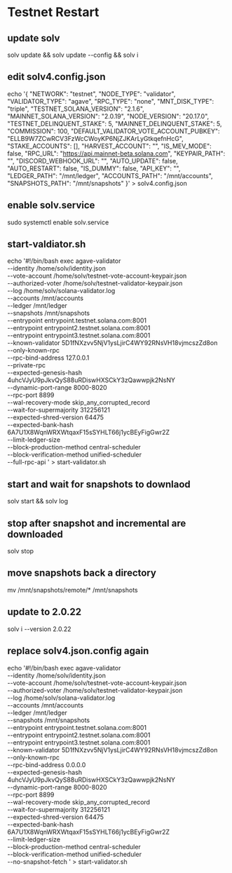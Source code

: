 # Testnet Restart

## update solv
solv update && solv update --config && solv i

## edit solv4.config.json
echo '{
  "NETWORK": "testnet",
  "NODE_TYPE": "validator",
  "VALIDATOR_TYPE": "agave",
  "RPC_TYPE": "none",
  "MNT_DISK_TYPE": "triple",
  "TESTNET_SOLANA_VERSION": "2.1.6",
  "MAINNET_SOLANA_VERSION": "2.0.19",
  "NODE_VERSION": "20.17.0",
  "TESTNET_DELINQUENT_STAKE": 5,
  "MAINNET_DELINQUENT_STAKE": 5,
  "COMMISSION": 100,
  "DEFAULT_VALIDATOR_VOTE_ACCOUNT_PUBKEY": "ELLB9W7ZCwRCV3FzWcCWoyKP6NjZJKArLyGtkqefnHcG",
  "STAKE_ACCOUNTS": [],
  "HARVEST_ACCOUNT": "",
  "IS_MEV_MODE": false,
  "RPC_URL": "https://api.mainnet-beta.solana.com",
  "KEYPAIR_PATH": "",
  "DISCORD_WEBHOOK_URL": "",
  "AUTO_UPDATE": false,
  "AUTO_RESTART": false,
  "IS_DUMMY": false,
  "API_KEY": "",
  "LEDGER_PATH": "/mnt/ledger",
  "ACCOUNTS_PATH": "/mnt/accounts",
  "SNAPSHOTS_PATH": "/mnt/snapshots"
}' > solv4.config.json

## enable solv.service
sudo systemctl enable solv.service

## start-valdiator.sh
echo '#!/bin/bash
exec agave-validator \
--identity /home/solv/identity.json \
--vote-account /home/solv/testnet-vote-account-keypair.json \
--authorized-voter  /home/solv/testnet-validator-keypair.json \
--log /home/solv/solana-validator.log \
--accounts /mnt/accounts \
--ledger /mnt/ledger \
--snapshots /mnt/snapshots \
--entrypoint entrypoint.testnet.solana.com:8001 \
--entrypoint entrypoint2.testnet.solana.com:8001 \
--entrypoint entrypoint3.testnet.solana.com:8001 \
--known-validator 5D1fNXzvv5NjV1ysLjirC4WY92RNsVH18vjmcszZd8on \
--only-known-rpc \
--rpc-bind-address 127.0.0.1 \
--private-rpc \
--expected-genesis-hash 4uhcVJyU9pJkvQyS88uRDiswHXSCkY3zQawwpjk2NsNY \
--dynamic-port-range 8000-8020 \
--rpc-port 8899 \
--wal-recovery-mode skip_any_corrupted_record \
--wait-for-supermajority 312256121 \
--expected-shred-version 64475 \
--expected-bank-hash 6A7U1X8WqnWRXWtqaxF15sSYHLT66j1ycBEyFigGwr2Z \
--limit-ledger-size \
--block-production-method central-scheduler \
--block-verification-method unified-scheduler \
--full-rpc-api \' > start-validator.sh

## start and wait for snapshots to downlaod
solv start && solv log

## stop after snapshot and incremental are downloaded
solv stop

## move snapshots back a directory
mv /mnt/snapshots/remote/* /mnt/snapshots

## update to 2.0.22
solv i --version 2.0.22

## replace solv4.json.config again
echo '#!/bin/bash
exec agave-validator \
--identity /home/solv/identity.json \
--vote-account /home/solv/testnet-vote-account-keypair.json \
--authorized-voter  /home/solv/testnet-validator-keypair.json \
--log /home/solv/solana-validator.log \
--accounts /mnt/accounts \
--ledger /mnt/ledger \
--snapshots /mnt/snapshots \
--entrypoint entrypoint.testnet.solana.com:8001 \
--entrypoint entrypoint2.testnet.solana.com:8001 \
--entrypoint entrypoint3.testnet.solana.com:8001 \
--known-validator 5D1fNXzvv5NjV1ysLjirC4WY92RNsVH18vjmcszZd8on \
--only-known-rpc \
--rpc-bind-address 0.0.0.0 \
--expected-genesis-hash 4uhcVJyU9pJkvQyS88uRDiswHXSCkY3zQawwpjk2NsNY \
--dynamic-port-range 8000-8020 \
--rpc-port 8899 \
--wal-recovery-mode skip_any_corrupted_record \
--wait-for-supermajority 312256121 \
--expected-shred-version 64475 \
--expected-bank-hash 6A7U1X8WqnWRXWtqaxF15sSYHLT66j1ycBEyFigGwr2Z \
--limit-ledger-size \
--block-production-method central-scheduler \
--block-verification-method unified-scheduler \
--no-snapshot-fetch \' > start-validator.sh